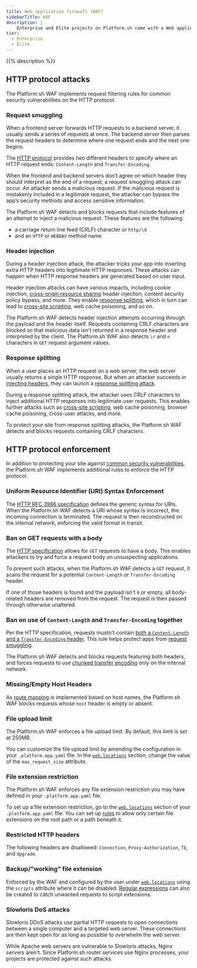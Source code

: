 ```yaml
---
title: Web application firewall (WAF)
sidebarTitle: WAF
description: |
    Enterprise and Elite projects on Platform.sh come with a Web application firewall (WAF) at no additional cost. This WAF monitors requests to your application and blocks suspicious ones. It helps protect your application from attacks such as distributed denial of service (DDos) attacks.
tier:
  - Enterprise
  - Elite
---
```


{{% description %}}

## HTTP protocol attacks

The Platform.sh WAF implements request filtering rules for common security vulnerabilities on the HTTP protocol. 

### Request smuggling

When a frontend server forwards HTTP requests to a backend server,
it usually sends a series of requests at once.
The backend server then parses the request headers
to determine where one request ends and the next one begins.

The [HTTP protocol](https://tools.ietf.org/html/rfc2616) provides two different headers
to specify where an HTTP request ends: `Content-Length` and `Transfer-Encoding`. 

When the frontend and backend servers don’t agree on which header
they should interpret as the end of a request, a request smuggling attack can occur.
An attacker sends a malicious request.
If the malicious request is mistakenly included in a legitimate request,
the attacker can bypass the app’s security methods and access sensitive information.

The Platform.sh WAF detects and blocks requests that include features of an attempt to inject a malicious request.
These features are the following:

- a carriage return line feed (CRLF) character or `http/\d`
- and an `HTTP` or `WEBDAV` method name

### Header injection

During a header injection attack, the attacker tricks your app
into inserting extra HTTP headers into legitimate HTTP responses.
These attacks can happen when HTTP response headers are generated based on user input.

Header injection attacks can have various impacts,
including cookie injection, [cross-origin resource sharing](https://developer.mozilla.org/en-US/docs/Web/HTTP/CORS) header injection,
content security policy bypass, and more.
They enable [response splitting](#response-splitting),
which in turn can lead to [cross-site scripting](https://developer.mozilla.org/en-US/docs/Glossary/Cross-site_scripting),
web cache poisoning, and so on.

The Platform.sh WAF detects header injection attempts occurring through the payload and the header itself.
Requests containing CRLF characters are blocked so that malicious data isn't returned in a response header
and interpreted by the client.
The Platform.sh WAF also detects `\r` and `n` characters in `GET` request argument values.

### Response splitting

When a user places an HTTP request on a web server, the web server usually returns a single HTTP response.
But when an attacker succeeds in [injecting headers](#header-injection),
they can launch a [response splitting attack](https://www.cs.montana.edu/courses/csci476/topics/http_response_splitting.pdf).

During a response splitting attack, the attacker uses CRLF characters to inject additional HTTP responses into legitimate user requests.
This enables further attacks such as [cross-site scripting](https://developer.mozilla.org/en-US/docs/Glossary/Cross-site_scripting),
web cache poisoning, browser cache poisoning, cross-user attacks, and more.

To protect your site from response splitting attacks,
the Platform.sh WAF detects and blocks requests containing CRLF characters.

## HTTP protocol enforcement

In addition to protecting your site against [common security vulnerabilities](#http-protocol-attacks),
the Platform.sh WAF implements additional rules to enforce the HTTP protocol. 

### Uniform Resource Identifier (URI) Syntax Enforcement

The [HTTP RFC 3986 specification](https://www.rfc-editor.org/rfc/rfc3986) defines the generic syntax for URIs.
When the Platform.sh WAF detects a URI whose syntax is incorrect, the incoming connection is terminated.
The request is then reconstructed on the internal network,
enforcing the valid format in transit.

### Ban on GET requests with a body

The [HTTP specification](https://tools.ietf.org/html/rfc2616) allows for `GET` requests to have a body.
This enables attackers to try and force a request body on unsuspecting applications. 

To prevent such attacks, when the Platform.sh WAF detects a `GET` request, 
it scans the request for a potential `Content-Length` or `Transfer-Encoding` header.

If one of those headers is found and the payload isn't `0` or empty,
all body-related headers are removed from the request.
The request is then passed through otherwise unaltered.

### Ban on use of `Content-Length` and `Transfer-Encoding` together

Per the HTTP specification, requests mustn't contain [both a `Content-Length` and a `Transfer-Encoding` header](https://tools.ietf.org/html/rfc7230#section-3.3.2).
This rule helps protect apps from [request smuggling](#request-smuggling). 

The Platform.sh WAF detects and blocks requests featuring both headers,
and forces requests to use [chunked transfer encoding](https://developer.mozilla.org/en-US/docs/Web/HTTP/Headers/Transfer-Encoding)
only on the internal network. 

### Missing/Empty Host Headers

As [route mapping](../define-routes/_index.md) is implemented based on host names,
the Platform.sh WAF blocks requests whose `host` header is empty or absent.

### File upload limit

The Platform.sh WAF enforces a file upload limit.
By default, this limit is set at 250MB.

You can customize the file upload limit by amending the configuration in your `.platform.app.yaml` file. 
In the [`web.locations`](../create-apps/app-reference.md#locations) section, 
change the value of the `max_request_size` attribute.

### File extension restriction

The Platform.sh WAF enforces any file extension restriction you may have defined in your `.platform.app.yaml` file.

To set up a file extension restriction, 
go to the [`web.locations`](../create-apps/app-reference.md#locations) section of your `.platform.app.yaml` file.
You can set up [rules](../create-apps/app-reference.md#rules) to allow only certain file extensions
on the root path or a path beneath it.

### Restricted HTTP headers

The following headers are disallowed: `Connection`, `Proxy-Authorization`, `TE`, and `Upgrade`.

### Backup/"working" file extension

Enforced by the WAF and configured by the user under [`web.locations`](../create-apps/app-reference.md#locations) 
using the `scripts` attribute where it can be disabled.
[Regular expressions](../create-apps/app-reference.md#rules) can also be created
to catch unwanted requests to script extensions.

### Slowloris DoS attacks

Slowloris DDoS attacks use partial HTTP requests to open connections between a single computer and a targeted web server.
These connections are then kept open for as long as possible to overwhelm the web server.

While Apache web servers are vulnerable to Slowloris attacks, Nginx servers aren't.
Since Platform.sh router services use Nginx processes,
your projects are protected against such attacks.